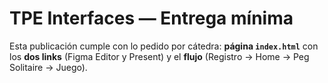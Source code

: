 # TPE Interfaces — Entrega mínima

Esta publicación cumple con lo pedido por cátedra: **página `index.html`** con los **dos links** (Figma Editor y Present) y el **flujo** (Registro → Home → Peg Solitaire → Juego).
